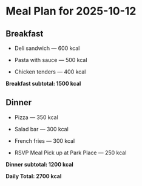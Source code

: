 # Meal Plan for 2025-10-12

## Breakfast

- Deli sandwich — 600 kcal

- Pasta with sauce — 500 kcal

- Chicken tenders — 400 kcal

**Breakfast subtotal: 1500 kcal**


## Dinner

- Pizza — 350 kcal

- Salad bar — 300 kcal

- French fries — 300 kcal

- RSVP Meal Pick up at Park Place — 250 kcal

**Dinner subtotal: 1200 kcal**


**Daily Total: 2700 kcal**
